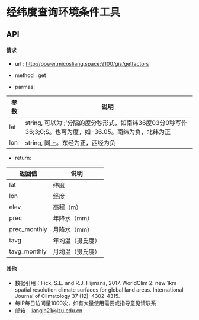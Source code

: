 # 经纬度查询环境条件工具

## API

#### 请求
- url : http://power.micosliang.space:9100/gis/getfactors
- method : get

- parmas:

| 参数 | 说明 |
|----- | -----|
| lat  | string, 可以为';'分隔的度分秒形式，如南纬36度03分0秒写作36;3;0;S。也可为度，如-36.05。南纬为负，北纬为正|
| lon  | string, 同上。东经为正，西经为负|

- return:

|返回值|说明|
|----- | -----|
|lat|纬度|
|lon|经度|
|elev|高程（m）|
|prec|年降水（mm）|
|prec_monthly|月降水（mm）|
|tavg|年均温（摄氏度）|
|tavg_monthly|月均温（摄氏度）|


#### 其他
- 数据引用：Fick, S.E. and R.J. Hijmans, 2017. WorldClim 2: new 1km spatial resolution climate surfaces for global land areas. International Journal of Climatology 37 (12): 4302-4315.
- 每IP每日访问量1000次，如有大量使用需要或指导意见请联系
- 邮箱：liangjh21@lzu.edu.cn

